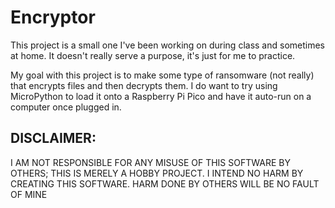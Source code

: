 # Encryptor

This project is a small one I've been working on during class and sometimes at home.
It doesn't really serve a purpose, it's just for me to practice.

My goal with this project is to make some type of ransomware (not really) that encrypts files and then decrypts them.
I do want to try using MicroPython to load it onto a Raspberry Pi Pico and have it auto-run on a computer once plugged in.

## DISCLAIMER:
I AM NOT RESPONSIBLE FOR ANY MISUSE OF THIS SOFTWARE BY OTHERS; THIS IS MERELY A HOBBY PROJECT. I INTEND NO HARM BY CREATING THIS SOFTWARE. HARM DONE BY OTHERS WILL BE NO FAULT OF MINE